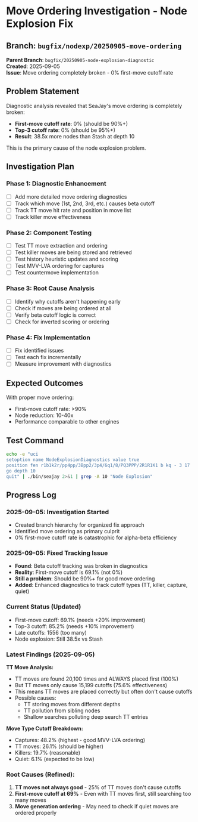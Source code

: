 # Move Ordering Investigation - Node Explosion Fix

## Branch: `bugfix/nodexp/20250905-move-ordering`
**Parent Branch**: `bugfix/20250905-node-explosion-diagnostic`  
**Created**: 2025-09-05  
**Issue**: Move ordering completely broken - 0% first-move cutoff rate

## Problem Statement

Diagnostic analysis revealed that SeaJay's move ordering is completely broken:
- **First-move cutoff rate**: 0% (should be 90%+)
- **Top-3 cutoff rate**: 0% (should be 95%+)  
- **Result**: 38.5x more nodes than Stash at depth 10

This is the primary cause of the node explosion problem.

## Investigation Plan

### Phase 1: Diagnostic Enhancement
- [ ] Add more detailed move ordering diagnostics
- [ ] Track which move (1st, 2nd, 3rd, etc.) causes beta cutoff
- [ ] Track TT move hit rate and position in move list
- [ ] Track killer move effectiveness

### Phase 2: Component Testing
- [ ] Test TT move extraction and ordering
- [ ] Test killer moves are being stored and retrieved
- [ ] Test history heuristic updates and scoring
- [ ] Test MVV-LVA ordering for captures
- [ ] Test countermove implementation

### Phase 3: Root Cause Analysis
- [ ] Identify why cutoffs aren't happening early
- [ ] Check if moves are being ordered at all
- [ ] Verify beta cutoff logic is correct
- [ ] Check for inverted scoring or ordering

### Phase 4: Fix Implementation
- [ ] Fix identified issues
- [ ] Test each fix incrementally
- [ ] Measure improvement with diagnostics

## Expected Outcomes

With proper move ordering:
- First-move cutoff rate: >90%
- Node reduction: 10-40x
- Performance comparable to other engines

## Test Command

```bash
echo -e "uci
setoption name NodeExplosionDiagnostics value true
position fen r1b1k2r/pp4pp/3Bpp2/3p4/6q1/8/PQ3PPP/2R1R1K1 b kq - 3 17
go depth 10
quit" | ./bin/seajay 2>&1 | grep -A 10 "Node Explosion"
```

## Progress Log

### 2025-09-05: Investigation Started
- Created branch hierarchy for organized fix approach
- Identified move ordering as primary culprit
- 0% first-move cutoff rate is catastrophic for alpha-beta efficiency

### 2025-09-05: Fixed Tracking Issue
- **Found**: Beta cutoff tracking was broken in diagnostics
- **Reality**: First-move cutoff is 69.1% (not 0%)
- **Still a problem**: Should be 90%+ for good move ordering
- **Added**: Enhanced diagnostics to track cutoff types (TT, killer, capture, quiet)

### Current Status (Updated)
- First-move cutoff: 69.1% (needs +20% improvement)
- Top-3 cutoff: 85.2% (needs +10% improvement)  
- Late cutoffs: 1556 (too many)
- Node explosion: Still 38.5x vs Stash

### Latest Findings (2025-09-05)

**TT Move Analysis:**
- TT moves are found 20,100 times and ALWAYS placed first (100%)
- But TT moves only cause 15,199 cutoffs (75.6% effectiveness)
- This means TT moves are placed correctly but often don't cause cutoffs
- Possible causes:
  - TT storing moves from different depths
  - TT pollution from sibling nodes
  - Shallow searches polluting deep search TT entries

**Move Type Cutoff Breakdown:**
- Captures: 48.2% (highest - good MVV-LVA ordering)
- TT moves: 26.1% (should be higher)
- Killers: 19.7% (reasonable)
- Quiet: 6.1% (expected to be low)

### Root Causes (Refined):
1. **TT moves not always good** - 25% of TT moves don't cause cutoffs
2. **First-move cutoff at 69%** - Even with TT moves first, still searching too many moves
3. **Move generation ordering** - May need to check if quiet moves are ordered properly